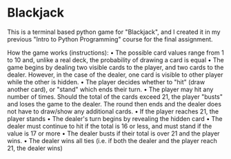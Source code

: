 # Blackjack
This is a terminal based python game for "Blackjack", and I created it in my previous "Intro to Python Programming" course for the final assignment.

How the game works (instructions):
•	The possible card values range from 1 to 10 and, unlike a real deck, the probability of drawing a card is equal
•	The game begins by dealing two visible cards to the player, and two cards to the dealer. However, in the case of the dealer, one card is visible to other player while the other is hidden.
•	The player decides whether to "hit" (draw another card), or "stand" which ends their turn.
•	The player may hit any number of times. Should the total of the cards exceed 21, the player "busts" and loses the game to the dealer. The round then ends and the dealer does not have to draw/show any additional cards.
•	If the player reaches 21, the player stands
•	The dealer's turn begins by revealing the hidden card
•	The dealer must continue to hit if the total is 16 or less, and must stand if the value is 17 or more
•	The dealer busts if their total is over 21 and the player wins.
•	The dealer wins all ties (i.e. if both the dealer and the player reach 21, the dealer wins)
